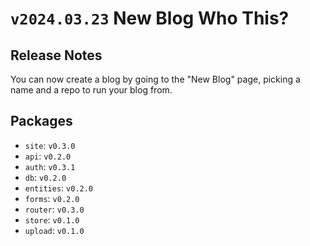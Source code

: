 # `v2024.03.23` New Blog Who This?

## Release Notes

You can now create a blog by going to the "New Blog" page, picking a name and a repo to run your blog from.

## Packages

- `site`: `v0.3.0`
- `api`: `v0.2.0`
- `auth`: `v0.3.1`
- `db`: `v0.2.0`
- `entities`: `v0.2.0`
- `forms`: `v0.2.0`
- `router`: `v0.3.0`
- `store`: `v0.1.0`
- `upload`: `v0.1.0`
